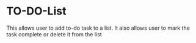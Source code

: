 ﻿# TO-DO-List
This allows user to add to-do task to a list. It also allows user to mark the task complete or delete it from the list
